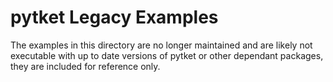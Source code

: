 # pytket Legacy Examples

The examples in this directory are no longer maintained and are likely not executable with up to date versions of pytket or other dependant packages, they are included for reference only. 

